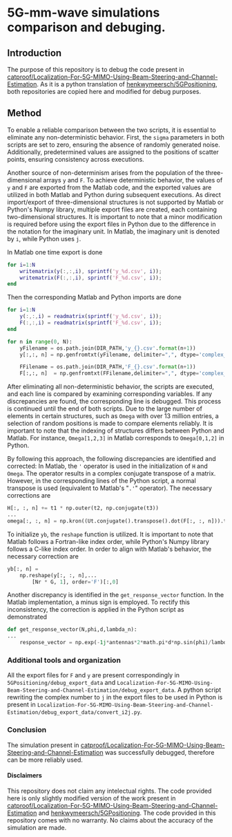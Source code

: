 # 5G-mm-wave simulations comparison and debuging. 

## Introduction
The purpose of this repository is to debug the code present in [catproof/Localization-For-5G-MIMO-Using-Beam-Steering-and-Channel-Estimation](https://github.com/catproof/Localization-For-5G-MIMO-Using-Beam-Steering-and-Channel-Estimation). As it is a python translation of [henkwymeersch/5GPositioning](https://github.com/henkwymeersch/5GPositioning), both repositories are copied here and modified for debug purposes. 

## Method 
To enable a reliable comparison between the two scripts, it is essential to eliminate any non-deterministic behavior. First, the `sigma` parameters in both scripts are set to zero, ensuring the absence of randomly generated noise. Additionally, predetermined values are assigned to the positions of scatter points, ensuring consistency across executions.

Another source of non-determinism arises from the population of the three-dimensional arrays `y` and `F`. To achieve deterministic behavior, the values of `y` and `F` are exported from the Matlab code, and the exported values are utilized in both Matlab and Python during subsequent executions. As direct import/export of three-dimensional structures is not supported by Matlab or Python's Numpy library, multiple export files are created, each containing two-dimensional structures. It is important to note that a minor modification is required before using the export files in Python due to the difference in the notation for the imaginary unit. In Matlab, the imaginary unit is denoted by `i`, while Python uses `j`.

In Matlab one time export is done 

```matlab
for i=1:N
    writematrix(y(:,:,i), sprintf('y_%d.csv', i));
    writematrix(F(:,:,i), sprintf('F_%d.csv', i));
end
```

Then the corresponding Matlab and Python imports are done 

```matlab
for i=1:N
    y(:,:,i) = readmatrix(sprintf('y_%d.csv', i));
    F(:,:,i) = readmatrix(sprintf('F_%d.csv', i));
end
```

```python
for n in range(0, N):
    yFilename = os.path.join(DIR_PATH,'y_{}.csv'.format(n+1))
    y[:,:, n] = np.genfromtxt(yFilename, delimiter=",", dtype='complex_');

    FFilename = os.path.join(DIR_PATH,'F_{}.csv'.format(n+1))
    F[:,:, n]  = np.genfromtxt(FFilename,delimiter=",", dtype='complex_');
```


After eliminating all non-deterministic behavior, the scripts are executed, and each line is compared by examining corresponding variables. If any discrepancies are found, the corresponding line is debugged. This process is continued until the end of both scripts. Due to the large number of elements in certain structures, such as `Omega` with over 13 million entries, a selection of random positions is made to compare elements reliably. It is important to note that the indexing of structures differs between Python and Matlab. For instance, `Omega[1,2,3]` in Matlab corresponds to `Omega[0,1,2]` in Python.

By following this approach, the following discrepancies are identified and corrected: 
In Matlab, the `'` operator is used in the initialization of `H` and `Omega`. The operator results in a complex conjugate transpose of a matrix. However, in the corresponding lines of the Python script, a normal transpose is used (equivalent to Matlab's "`.'`" operator). The necessary corrections are
```python
H[:, :, n] += t1 * np.outer(t2, np.conjugate(t3))
...
omega[:, :, n] = np.kron((Ut.conjugate().transpose().dot(F[:, :, n])).transpose(), Ur) 
```

To initialize `yb`, the `reshape` function is utilized. It is important to note that Matlab follows a Fortran-like index order, while Python's Numpy library follows a C-like index order. In order to align with Matlab's behavior, the necessary correction are

```python
yb[:, n] = 
    np.reshape(y[:, :, n],...
        [Nr * G, 1], order='F')[:,0] 
```

Another discrepancy is identified in the `get_response_vector` function. In the Matlab implementation, a minus sign is employed. To rectify this inconsistency, the correction is applied in the Python script as demonstrated

```python
def get_response_vector(N,phi,d,lambda_n):
...
    response_vector = np.exp(-1j*antennas*2*math.pi*d*np.sin(phi)/lambda_n)/math.sqrt(N)
```

### Additional tools and organization 
All the export files for `F` and `y` are present correspondingly in `5GPositioning/debug_export_data` and `Localization-For-5G-MIMO-Using-Beam-Steering-and-Channel-Estimation/debug_export_data`.  A python script rewriting the complex number to `j` in the export files to be used in Python is present in `Localization-For-5G-MIMO-Using-Beam-Steering-and-Channel-Estimation/debug_export_data/convert_i2j.py`.


### Conclusion
The simulation present in [catproof/Localization-For-5G-MIMO-Using-Beam-Steering-and-Channel-Estimation](https://github.com/catproof/Localization-For-5G-MIMO-Using-Beam-Steering-and-Channel-Estimation) was successfully debugged, therefore can be more reliably used. 


#### Disclaimers
This repository does not claim any intelectual rights. The code provided here is only slightly modified version of the work present in  [catproof/Localization-For-5G-MIMO-Using-Beam-Steering-and-Channel-Estimation](https://github.com/catproof/Localization-For-5G-MIMO-Using-Beam-Steering-and-Channel-Estimation) and [henkwymeersch/5GPositioning](https://github.com/henkwymeersch/5GPositioning). 
The code provided in this repository comes with no warranty. 
No claims about the accuracy of the simulation are made.  
